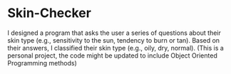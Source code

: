 # Skin-Checker

I designed a program that asks the user a series of questions about their skin type (e.g., sensitivity to the sun, tendency to burn or tan).
Based on their answers, I classified their skin type (e.g., oily, dry, normal).
(This is a personal project, the code might be updated to include Object Oriented Programming methods)
